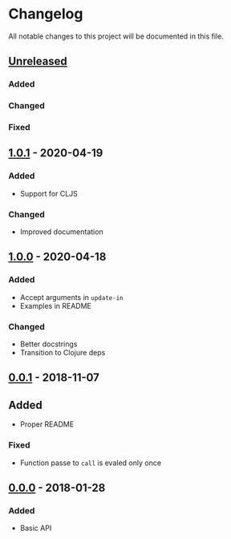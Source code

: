 # Changelog

All notable changes to this project will be documented in this file.



## [Unreleased]

### Added

### Changed

### Fixed


## [1.0.1] - 2020-04-19

### Added

- Support for CLJS

### Changed

- Improved documentation



## [1.0.0] - 2020-04-18

### Added

- Accept arguments in `update-in`
- Examples in README

### Changed

- Better docstrings
- Transition to Clojure deps



## [0.0.1] - 2018-11-07

## Added

- Proper README

### Fixed

- Function passe to `call` is evaled only once


## [0.0.0] - 2018-01-28

### Added

- Basic API


[Unreleased]: https://github.com/helins/void.cljc/compare/1.0.1...HEAD
[1.0.1]: https://github.com/helins/void.cljc/compare/1.0.0...1.0.1
[1.0.0]: https://github.com/helins/void.cljc/compare/0.0.1...1.0.0
[0.0.1]: https://github.com/helins/void.cljc/compare/0.0.0...0.0.1
[0.0.0]: https://github.com/helins/void.cljc/tree/0.0.0
